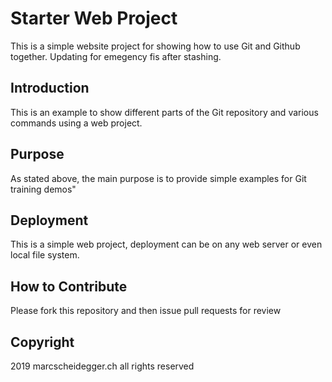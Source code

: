 # Starter Web Project

This is a simple website project for showing how to use Git and Github together. 
Updating for emegency fis after stashing.
## Introduction

This is an example to show different parts of the Git repository and various commands using a web project.

## Purpose

As stated above, the main purpose is to provide simple examples for Git training demos"

## Deployment

This is a simple web project, deployment can be on any web server or even local file system.

## How to Contribute

Please fork this repository and then issue pull requests for review

## Copyright

2019 marcscheidegger.ch all rights reserved